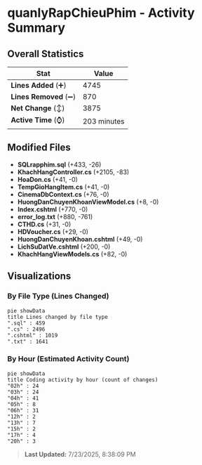 # quanlyRapChieuPhim - Activity Summary 

## Overall Statistics

| Stat                   | Value                                                             |
| ---------------------- | ----------------------------------------------------------------- |
| **Lines Added** (➕)   | 4745                                          |
| **Lines Removed** (➖) | 870                                        |
| **Net Change** (↕)    | 3875                |
| **Active Time** (⌚)   | 203 minutes |


## Modified Files
- **SQLrapphim.sql** (+433, -26)
- **KhachHangController.cs** (+2105, -83)
- **HoaDon.cs** (+41, -0)
- **TempGioHangItem.cs** (+41, -0)
- **CinemaDbContext.cs** (+76, -0)
- **HuongDanChuyenKhoanViewModel.cs** (+8, -0)
- **Index.cshtml** (+770, -0)
- **error_log.txt** (+880, -761)
- **CTHD.cs** (+31, -0)
- **HDVoucher.cs** (+29, -0)
- **HuongDanChuyenKhoan.cshtml** (+49, -0)
- **LichSuDatVe.cshtml** (+200, -0)
- **KhachHangViewModels.cs** (+82, -0)

## Visualizations

### By File Type (Lines Changed)

```mermaid
pie showData
title Lines changed by file type
".sql" : 459
".cs" : 2496
".cshtml" : 1019
".txt" : 1641
```

### By Hour (Estimated Activity Count)

```mermaid
pie showData
title Coding activity by hour (count of changes)
"02h" : 24
"03h" : 24
"04h" : 41
"05h" : 8
"06h" : 31
"12h" : 2
"13h" : 7
"15h" : 2
"17h" : 4
"20h" : 3
```


> **Last Updated:** 7/23/2025, 8:38:09 PM